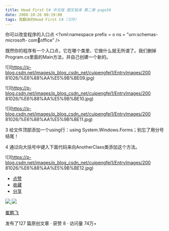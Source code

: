 ```yaml
---
title: Head First C# 中文版 图文皆译 第二章 page56
date: 2008-10-26 00:19:00
tags: 我翻译的Head First C#（习作）
---
```

你可以改变程序的入口点  <?xml:namespace prefix = o ns = "urn:schemas-microsoft-
com:office:office" />

既然你的程序有一个入口点，它在哪个类里、它做什么就无所谓了。我们删掉Program.cs里面的Main方法，并自己创建一个新的。

![](https://p-blog.csdn.net/images/p_blog_csdn_net/cuipengfei1/EntryImages/200
81026/%E6%88%AA%E5%9B%BE09.jpg)

![](https://p-blog.csdn.net/images/p_blog_csdn_net/cuipengfei1/EntryImages/200
81026/%E6%88%AA%E5%9B%BE10.jpg)

![](https://p-blog.csdn.net/images/p_blog_csdn_net/cuipengfei1/EntryImages/200
81026/%E6%88%AA%E5%9B%BE11.jpg)

3  给文件顶部添加一个using行：using System.Windows.Forms；别忘了用分号结尾！

4  通过向大括号中键入下面代码来向AnotherClass类添加这个方法。

![](https://p-blog.csdn.net/images/p_blog_csdn_net/cuipengfei1/EntryImages/200
81026/%E6%88%AA%E5%9B%BE12.jpg)

  * [ 点赞  ](javascript:;)
  * [ 收藏  ](javascript:;)
  * [ 分享 ](javascript:;)

[ ![](https://profile.csdnimg.cn/5/2/5/3_cuipengfei1)
![](https://g.csdnimg.cn/static/user-reg-year/1x/11.png)
](https://blog.csdn.net/cuipengfei1)

[ 崔鹏飞 ](https://blog.csdn.net/cuipengfei1)

发布了127 篇原创文章  ·  获赞 8  ·  访问量 74万+

